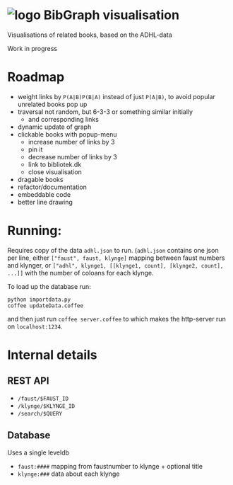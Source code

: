 # ![logo](https://solsort.com/_logo.png) BibGraph visualisation

Visualisations of related books, based on the ADHL-data

Work in progress

# Roadmap

- weight links by `P(A|B)P(B|A)` instead of just `P(A|B)`, to avoid popular unrelated books pop up
- traversal not random, but 6-3-3 or something similar initially
    - and corresponding links
- dynamic update of graph
- clickable books with popup-menu
    - increase number of links by 3
    - pin it
    - decrease number of links by 3
    - link to bibliotek.dk
    - close visualisation
- dragable books
- refactor/documentation
- embeddable code
- better line drawing

# Running:

Requires copy of the data `adhl.json` to run. (`adhl.json` contains one json per line, either `["faust", faust, klynge]` mapping between faust numbers and klynger, or `["adhl", klynge1, [[klynge1, count], [klynge2, count], ...]]` with the number of coloans for each klynge.

To load up the database run:

    python importdata.py
    coffee updateData.coffee

and then just run `coffee server.coffee` to which makes the http-server run on `localhost:1234`.

# Internal details

## REST API

- `/faust/$FAUST_ID` 
- `/klynge/$KLYNGE_ID`
- `/search/$QUERY`

## Database

Uses a single leveldb

- `faust:####` mapping from faustnumber to klynge + optional title
- `klynge:###` data about each klynge
